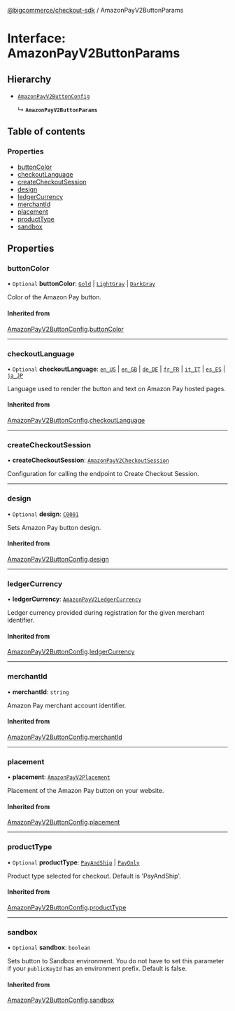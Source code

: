 [@bigcommerce/checkout-sdk](../README.md) / AmazonPayV2ButtonParams

# Interface: AmazonPayV2ButtonParams

## Hierarchy

- [`AmazonPayV2ButtonConfig`](AmazonPayV2ButtonConfig.md)

  ↳ **`AmazonPayV2ButtonParams`**

## Table of contents

### Properties

- [buttonColor](AmazonPayV2ButtonParams.md#buttoncolor)
- [checkoutLanguage](AmazonPayV2ButtonParams.md#checkoutlanguage)
- [createCheckoutSession](AmazonPayV2ButtonParams.md#createcheckoutsession)
- [design](AmazonPayV2ButtonParams.md#design)
- [ledgerCurrency](AmazonPayV2ButtonParams.md#ledgercurrency)
- [merchantId](AmazonPayV2ButtonParams.md#merchantid)
- [placement](AmazonPayV2ButtonParams.md#placement)
- [productType](AmazonPayV2ButtonParams.md#producttype)
- [sandbox](AmazonPayV2ButtonParams.md#sandbox)

## Properties

### buttonColor

• `Optional` **buttonColor**: [`Gold`](../enums/AmazonPayV2ButtonColor.md#gold) \| [`LightGray`](../enums/AmazonPayV2ButtonColor.md#lightgray) \| [`DarkGray`](../enums/AmazonPayV2ButtonColor.md#darkgray)

Color of the Amazon Pay button.

#### Inherited from

[AmazonPayV2ButtonConfig](AmazonPayV2ButtonConfig.md).[buttonColor](AmazonPayV2ButtonConfig.md#buttoncolor)

___

### checkoutLanguage

• `Optional` **checkoutLanguage**: [`en_US`](../enums/AmazonPayV2CheckoutLanguage.md#en_us) \| [`en_GB`](../enums/AmazonPayV2CheckoutLanguage.md#en_gb) \| [`de_DE`](../enums/AmazonPayV2CheckoutLanguage.md#de_de) \| [`fr_FR`](../enums/AmazonPayV2CheckoutLanguage.md#fr_fr) \| [`it_IT`](../enums/AmazonPayV2CheckoutLanguage.md#it_it) \| [`es_ES`](../enums/AmazonPayV2CheckoutLanguage.md#es_es) \| [`ja_JP`](../enums/AmazonPayV2CheckoutLanguage.md#ja_jp)

Language used to render the button and text on Amazon Pay hosted pages.

#### Inherited from

[AmazonPayV2ButtonConfig](AmazonPayV2ButtonConfig.md).[checkoutLanguage](AmazonPayV2ButtonConfig.md#checkoutlanguage)

___

### createCheckoutSession

• **createCheckoutSession**: [`AmazonPayV2CheckoutSession`](AmazonPayV2CheckoutSession.md)

Configuration for calling the endpoint to Create Checkout Session.

___

### design

• `Optional` **design**: [`C0001`](../enums/AmazonPayV2ButtonDesign.md#c0001)

Sets Amazon Pay button design.

#### Inherited from

[AmazonPayV2ButtonConfig](AmazonPayV2ButtonConfig.md).[design](AmazonPayV2ButtonConfig.md#design)

___

### ledgerCurrency

• **ledgerCurrency**: [`AmazonPayV2LedgerCurrency`](../enums/AmazonPayV2LedgerCurrency.md)

Ledger currency provided during registration for the given merchant identifier.

#### Inherited from

[AmazonPayV2ButtonConfig](AmazonPayV2ButtonConfig.md).[ledgerCurrency](AmazonPayV2ButtonConfig.md#ledgercurrency)

___

### merchantId

• **merchantId**: `string`

Amazon Pay merchant account identifier.

#### Inherited from

[AmazonPayV2ButtonConfig](AmazonPayV2ButtonConfig.md).[merchantId](AmazonPayV2ButtonConfig.md#merchantid)

___

### placement

• **placement**: [`AmazonPayV2Placement`](../enums/AmazonPayV2Placement.md)

Placement of the Amazon Pay button on your website.

#### Inherited from

[AmazonPayV2ButtonConfig](AmazonPayV2ButtonConfig.md).[placement](AmazonPayV2ButtonConfig.md#placement)

___

### productType

• `Optional` **productType**: [`PayAndShip`](../enums/AmazonPayV2PayOptions.md#payandship) \| [`PayOnly`](../enums/AmazonPayV2PayOptions.md#payonly)

Product type selected for checkout. Default is 'PayAndShip'.

#### Inherited from

[AmazonPayV2ButtonConfig](AmazonPayV2ButtonConfig.md).[productType](AmazonPayV2ButtonConfig.md#producttype)

___

### sandbox

• `Optional` **sandbox**: `boolean`

Sets button to Sandbox environment. You do not have to set this parameter
if your `publicKeyId` has an environment prefix. Default is false.

#### Inherited from

[AmazonPayV2ButtonConfig](AmazonPayV2ButtonConfig.md).[sandbox](AmazonPayV2ButtonConfig.md#sandbox)
